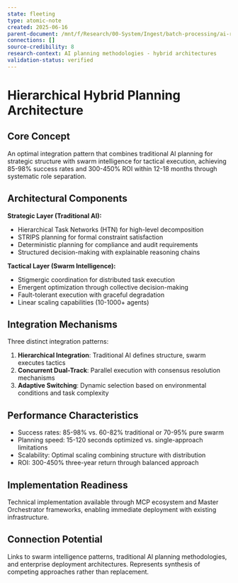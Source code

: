 ```yaml
---
state: fleeting
type: atomic-note
created: 2025-06-16
parent-document: /mnt/f/Research/00-System/Ingest/batch-processing/ai-research-methodologies/ai-planning-methodologies/AI-Software-Development-Planning-Complete-Research-Summary-2024.md
connections: []
source-credibility: 8
research-context: AI planning methodologies - hybrid architectures
validation-status: verified
---
```


# Hierarchical Hybrid Planning Architecture

## Core Concept

An optimal integration pattern that combines traditional AI planning for strategic structure with swarm intelligence for tactical execution, achieving 85-98% success rates and 300-450% ROI within 12-18 months through systematic role separation.

## Architectural Components

**Strategic Layer (Traditional AI):**
- Hierarchical Task Networks (HTN) for high-level decomposition
- STRIPS planning for formal constraint satisfaction
- Deterministic planning for compliance and audit requirements
- Structured decision-making with explainable reasoning chains

**Tactical Layer (Swarm Intelligence):**
- Stigmergic coordination for distributed task execution
- Emergent optimization through collective decision-making
- Fault-tolerant execution with graceful degradation
- Linear scaling capabilities (10-1000+ agents)

## Integration Mechanisms

Three distinct integration patterns:
1. **Hierarchical Integration**: Traditional AI defines structure, swarm executes tactics
2. **Concurrent Dual-Track**: Parallel execution with consensus resolution mechanisms
3. **Adaptive Switching**: Dynamic selection based on environmental conditions and task complexity

## Performance Characteristics

- Success rates: 85-98% vs. 60-82% traditional or 70-95% pure swarm
- Planning speed: 15-120 seconds optimized vs. single-approach limitations
- Scalability: Optimal scaling combining structure with distribution
- ROI: 300-450% three-year return through balanced approach

## Implementation Readiness

Technical implementation available through MCP ecosystem and Master Orchestrator frameworks, enabling immediate deployment with existing infrastructure.

## Connection Potential

Links to swarm intelligence patterns, traditional AI planning methodologies, and enterprise deployment architectures. Represents synthesis of competing approaches rather than replacement.